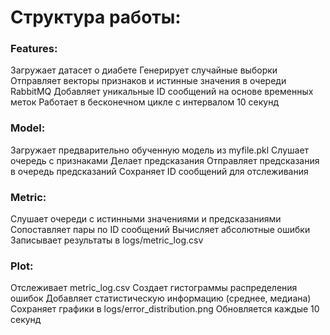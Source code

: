 # Структура работы: 


### Features:
Загружает датасет о диабете
Генерирует случайные выборки
Отправляет векторы признаков и истинные значения в очереди RabbitMQ
Добавляет уникальные ID сообщений на основе временных меток
Работает в бесконечном цикле с интервалом 10 секунд

### Model:

Загружает предварительно обученную модель из myfile.pkl
Слушает очередь с признаками
Делает предсказания
Отправляет предсказания в очередь предсказаний
Сохраняет ID сообщений для отслеживания

### Metric:

Слушает очереди с истинными значениями и предсказаниями
Сопоставляет пары по ID сообщений
Вычисляет абсолютные ошибки
Записывает результаты в logs/metric_log.csv

### Plot:

Отслеживает metric_log.csv
Создает гистограммы распределения ошибок
Добавляет статистическую информацию (среднее, медиана)
Сохраняет графики в logs/error_distribution.png
Обновляется каждые 10 секунд
